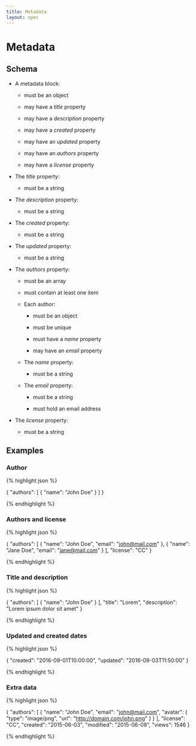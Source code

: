 ```yaml
---
title: Metadata
layout: spec
---
```


# Metadata

## Schema

* A metadata block:

  * must be an object

  * may have a *title* property

  * may have a *description* property

  * may have a *created* property

  * may have an *updated* property

  * may have an *authors* property

  * may have a *license* property

* The *title* property:

  * must be a string

* The *description* property:

  * must be a string

* The *created* property:

  * must be a string

* The *updated* property:

  * must be a string

* The *authors* property:

  * must be an array

  * must contain at least one item

  * Each author:

    * must be an object

    * must be unique

    * must have a *name* property

    * may have an *email* property

  * The *name* property:

    * must be a string

  * The *email* property:

    * must be a string

    * must hold an email address

* The *license* property:

  * must be a string

## Examples

### Author

{% highlight json %}

{
  "authors": [
    {
      "name": "John Doe"
    }
  ]
}

{% endhighlight %}

### Authors and license

{% highlight json %}

{
  "authors": [
    {
      "name": "John Doe",
      "email": "john@mail.com"
    },
    {
      "name": "Jane Doe",
      "email": "jane@mail.com"
    }
  ],
  "license": "CC"
}

{% endhighlight %}

### Title and description

{% highlight json %}

{
  "authors": [
    {
      "name": "John Doe"
    }
  ],
  "title": "Lorem",
  "description": "Lorem ipsum dolor sit amet"
}

{% endhighlight %}

### Updated and created dates

{% highlight json %}

{
  "created": "2016-09-01T10:00:00",
  "updated": "2016-09-03T11:50:00"
}

{% endhighlight %}

### Extra data

{% highlight json %}

{
  "authors": [
    {
      "name": "John Doe",
      "email": "john@mail.com",
      "avatar": {
        "type": "image/png",
        "url": "http://domain.com/john.png"
      }
    }
  ],
  "license": "CC",
  "created": "2015-06-03",
  "modified": "2015-06-08",
  "views": 1546
}

{% endhighlight %}

